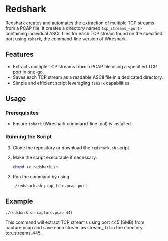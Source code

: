 # Redshark

Redshark creates and automates the extraction of multiple TCP streams from a PCAP file. It creates a directory named `tcp_streams_<port>` containing individual ASCII files for each TCP stream found on the specified port using `tshark`, the command-line version of Wireshark.

## Features

- Extracts multiple TCP streams from a PCAP file using a specified TCP port in one-go.
- Saves each TCP stream as a readable ASCII file in a dedicated directory.
- Simple and efficient script leveraging `tshark` capabilities.

## Usage

### Prerequisites

- Ensure `tshark` (Wireshark command-line tool) is installed.

### Running the Script

1. Clone the repository or download the `redshark.sh` script.

2. Make the script executable if necessary:
   ```bash
   chmod +x redshark.sh

3. Run the command by using
   ```bash
   ./redshark.sh pcap_file.pcap port
   ```
## Example

   ```bash
   ./redshark.sh capture.pcap 445
   ```

This command will extract TCP streams using port 445 (SMB) from capture.pcap and save each stream as stream_<number>.txt in the directory tcp_streams_445.

